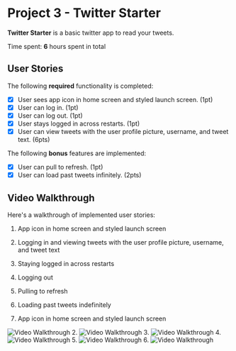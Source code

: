 # Project 3 - Twitter Starter
**Twitter Starter** is a basic twitter app to read your tweets.

Time spent: **6** hours spent in total

## User Stories

The following **required** functionality is completed:

- [x] User sees app icon in home screen and styled launch screen. (1pt)
- [x] User can log in. (1pt)
- [x] User can log out. (1pt)
- [x] User stays logged in across restarts. (1pt)
- [x] User can view tweets with the user profile picture, username, and tweet text. (6pts)

The following **bonus** features are implemented:

- [x] User can pull to refresh. (1pt)
- [x] User can load past tweets infinitely. (2pts)

## Video Walkthrough

Here's a walkthrough of implemented user stories:

1. App icon in home screen and styled launch screen
2. Logging in and viewing tweets with the user profile picture, username, and tweet text
3. Staying logged in across restarts
4. Logging out
5. Pulling to refresh
6. Loading past tweets indefinitely

1. App icon in home screen and styled launch screen
<img src='http://g.recordit.co/iKcfS0jDuW.gif' title='Video Walkthrough' width='' alt='Video Walkthrough' />
2. <img src='http://g.recordit.co/tesefuU40t.gif' title='Video Walkthrough' width='' alt='Video Walkthrough' />
3. <img src='http://g.recordit.co/Tj7Xql8cpF.gif' title='Video Walkthrough' width='' alt='Video Walkthrough' />
4. <img src='http://g.recordit.co/UR9uP4FOew.gif' title='Video Walkthrough' width='' alt='Video Walkthrough' />
5. <img src='http://g.recordit.co/U987dexf5R.gif' title='Video Walkthrough' width='' alt='Video Walkthrough' />
6. <img src='http://g.recordit.co/zQMNZGuQV3.gif' title='Video Walkthrough' width='' alt='Video Walkthrough' />
